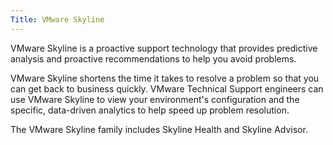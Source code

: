 ```yaml
---
Title: VMware Skyline
---
```


VMware Skyline is a proactive support technology that provides predictive analysis and proactive recommendations to help you avoid problems.

VMware Skyline shortens the time it takes to resolve a problem so that you can get back to business quickly. VMware Technical Support engineers can use VMware Skyline to view your environment's configuration and the specific, data-driven analytics to help speed up problem resolution.

The VMware Skyline family includes Skyline Health and Skyline Advisor.